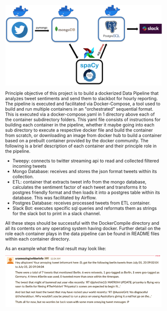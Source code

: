![pipeline](pipeline.png)

Principle objective of this project is to build a dockerized Data Pipeline that analyzes tweet sentiments and send them to slackbot for hourly reporting. The pipeline is executed and facilitated via Docker-Compose, a tool used to build and run multiple containers in an "orchestrated" sequential format. This is executed via a docker-compose.yaml in 1 directory above each of the container subdirectory folders. This yaml file consists of instructions for building each container in the pipeline, whether it maybe going into each sub directory to execute a respective docker file and build the container from scratch, or downloading an image from docker hub to build a container based on a prebuilt container provided by the docker community. The following is a brief description of each container and their principle role in the pipeline.

- Tweepy: connects to twitter streaming api to read and collected filtered incoming tweets
- Mongo Database: receives and stores the json format tweets within its collection.
- ETL: container that extracts tweet info from the mongo database, calculates the sentiment factor of each tweet and transforms it to postgres friendly format and then loads it into a postgres table within its database. This was facilitated by Airflow.
- Postgres Database: receives processed tweets from ETL container.
- Slack Bot: executes specific sql queries and reformats them as strings for the slack bot to print in a slack channel.

All these steps should be successful with the DockerCompile directory and all its contents on any operating system having docker. Further detail on the role each container plays in the data pipeline can be found in README files within each container directory.

As an example what the final result may look like:

![botScreenShot](slack_example.png)
